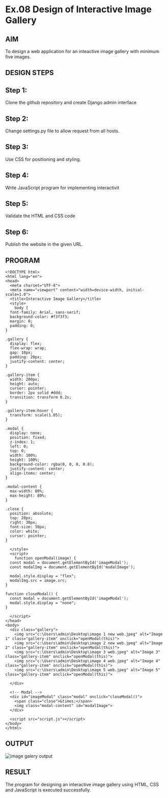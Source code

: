 # Ex.08 Design of Interactive Image Gallery

## AIM
  To design a web application for an inteactive image gallery with minimum five images.

## DESIGN STEPS

## Step 1:

Clone the github repository and create Django admin interface

## Step 2:

Change settings.py file to allow request from all hosts.

## Step 3:

Use CSS for positioning and styling.

## Step 4:

Write JavaScript program for implementing interactivit

## Step 5:

Validate the HTML and CSS code

## Step 6:

Publish the website in the given URL.

## PROGRAM
```
<!DOCTYPE html>
<html lang="en">
<head>
  <meta charset="UTF-8">
  <meta name="viewport" content="width=device-width, initial-scale=1.0">
  <title>Interactive Image Gallery</title>
  <style>
    body {
  font-family: Arial, sans-serif;
  background-color: #f3f3f3;
  margin: 0;
  padding: 0;
}

.gallery {
  display: flex;
  flex-wrap: wrap;
  gap: 10px;
  padding: 20px;
  justify-content: center;
}

.gallery-item {
  width: 200px;
  height: auto;
  cursor: pointer;
  border: 2px solid #ddd;
  transition: transform 0.2s;
}

.gallery-item:hover {
  transform: scale(1.05);
}

.modal {
  display: none;
  position: fixed;
  z-index: 1;
  left: 0;
  top: 0;
  width: 100%;
  height: 100%;
  background-color: rgba(0, 0, 0, 0.8);
  justify-content: center;
  align-items: center;
}

.modal-content {
  max-width: 80%;
  max-height: 80%;
}

.close {
  position: absolute;
  top: 20px;
  right: 30px;
  font-size: 30px;
  color: white;
  cursor: pointer;
}

  </style>
  <script>
    function openModal(image) {
  const modal = document.getElementById('imageModal');
  const modalImg = document.getElementById('modalImage');
  
  modal.style.display = "flex";
  modalImg.src = image.src;
}

function closeModal() {
  const modal = document.getElementById('imageModal');
  modal.style.display = "none";
}

  </script>
</head>
<body>
  <div class="gallery">
    <img src="c:\Users\admin\Desktop\image 1 new web.jpeg" alt="Image 1" class="gallery-item" onclick="openModal(this)">
    <img src="c:\Users\admin\Desktop\image 2 new web.jpeg" alt="Image 2" class="gallery-item" onclick="openModal(this)">
    <img src="c:\Users\admin\Desktop\image 3 web.jpeg" alt="Image 3" class="gallery-item" onclick="openModal(this)">
    <img src="c:\Users\admin\Desktop\image 4 web.jpeg" alt="Image 4" class="gallery-item" onclick="openModal(this)">
    <img src="c:\Users\admin\Desktop\image 5 web.jpeg" alt="Image 5" class="gallery-item" onclick="openModal(this)">

  </div>

  <!-- Modal -->
  <div id="imageModal" class="modal" onclick="closeModal()">
    <span class="close">&times;</span>
    <img class="modal-content" id="modalImage">
  </div>

  <script src="script.js"></script>
</body>
</html>
```

## OUTPUT
![image galery output](https://github.com/user-attachments/assets/551313bf-54a6-46a7-ad8c-43ebd057c05f)



## RESULT
  The program for designing an interactive image gallery using HTML, CSS and JavaScript is executed successfully.
